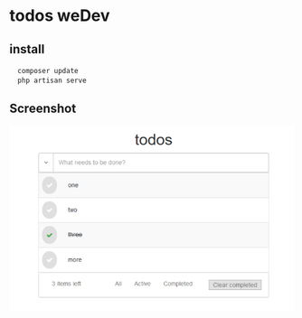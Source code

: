 # todos weDev

## install

```sh
  composer update
  php artisan serve
```

## Screenshot
![Example](screenshot/demo1.png)
